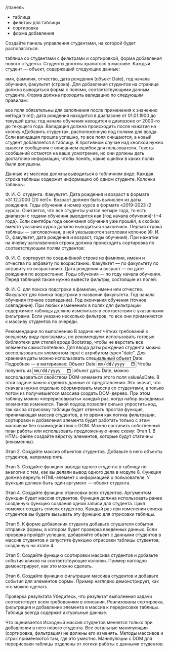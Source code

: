 //панель 
- таблица 
- фильтры для таблицы
- сортировка
- форма добавления


Создайте панель управления студентами, на которой будет располагаться:

таблица со студентами с фильтрами и сортировкой,
форма добавления нового студента.
Студенты должны храниться в массиве. Каждый студент — объект, содержащий следующие данные:

имя,
фамилия,
отчество,
дата рождения (объект Date),
год начала обучения,
факультет (строка).
Для добавления студентов на странице должна выводиться форма с полями, соответствующими данным студента. Форма должна проходить валидацию по следующим правилам:

все поля обязательны для заполнения после применения к значению метода trim();
дата рождения находится в диапазоне от 01.01.1900 до текущей даты;
год начала обучения находится в диапазоне от 2000-го до текущего года.
Валидация должна происходить после нажатия на кнопку «Добавить студента», расположенную под полями для ввода. Если валидация прошла успешно, то все поля очищаются, а новый студент добавляется в таблицу. В противном случае над кнопкой нужно вывести сообщения с описанием ошибок для пользователя. Тексты сообщений остаются на ваше усмотрение, но они должны дать достаточно информации, чтобы понять, какие ошибки в каких полях были допущены.

Данные из массива должны выводиться в табличном виде. Каждая строка таблицы содержит информацию об одном студенте. Колонки таблицы:

Ф. И. О. студента.
Факультет.
Дата рождения и возраст в формате «31.12.2000 (20 лет)». Возраст должен быть вычислен из даты рождения.
Годы обучения и номер курса в формате «2019-2023 (2 курс)». Считается, что все студенты учатся четыре года, то есть диапазон с годами обучения выводится как {год начала обучения}-{+4 года}. Если сентябрь года окончания обучения уже прошёл, в скобках вместо указания курса должно выводиться «закончил».
Первая строка таблицы — заголовочная, в ней указываются заголовки колонок (Ф. И. О., факультет, дата рождения и возраст, годы обучения). При нажатии на ячейку заголовочной строки должна происходить сортировка по соответствующим полям студентов:

Ф. И. О. сортирует по соединённой строке из фамилии, имени и отчества по алфавиту по возрастанию.
Факультет — по факультету по алфавиту по возрастанию.
Дата рождения и возраст — по дате рождения по возрастанию.
Годы обучения — по году начала обучения.
Перед таблицей также нужно вывести фильтры, состоящие из полей:

Ф. И. О. для поиска подстроки в фамилии, имени или отчестве.
Факультет для поиска подстроки в названии факультета.
Год начала обучения (точное совпадение).
Год окончания обучения (точное совпадение).
При любых изменениях в полях для фильтрации содержимое таблицы должно измениться в соответствии с указанными фильтрами. Если указано несколько фильтров, то все они применяются к массиву студентов по очереди.


Рекомендации по выполнению
В задаче нет чётких требований к внешнему виду программы, но рекомендуем использовать готовые библиотеки для стилей вроде Bootstrap, чтобы не верстать все элементы самостоятельно.
Для ввода даты рождения студента можно воспользоваться элементом input с атрибутом type="date". Для хранения даты можно использовать специальный объект Date. Подробнее — в материалах:
Объект Date 
<input type="date">
Чтобы получить из <input type="date"> объект даты Date, можно воспользоваться свойством DOM-элемента этого поля valueAsDate.
В этой задаче важно отделить данные от представления. Это значит, что сначала нужно отдельно сформировать массив со студентами, а только потом из получившегося массива создать DOM-дерево. При этом таблицу можно «перерисовывать» каждый раз, когда набор выводимых элементов изменился. Такой подход позволит сильно упростить код, так как за отрисовку таблицы будет отвечать простая функция, принимающая массив студентов, в то время как логика фильтрации, сортировки и добавления элемента будет работать только с этим массивом без взаимодействия с DOM.
Можно составить собственный план работы или использовать предложенную ниже схему: 
Этап 1. В HTML-файле создайте вёрстку элементов, которые будут статичны (неизменны). 

Этап 2. Создайте массив объектов студентов. Добавьте в него объекты студентов, например пять.

Этап 3. Создайте функцию вывода одного студента в таблицу по аналогии с тем, как вы делали вывод одного дела в модуле 8. Функция должна вернуть HTML-элемент с информацией о пользователе. У функции должен быть один аргумент — объект студента.

Этап 4. Создайте функцию отрисовки всех студентов. Аргументом функции будет массив студентов. Функция должна использовать ранее созданную функцию создания одной записи для студента. Цикл поможет создать список студентов. Каждый раз при изменении списка студентов вы будете вызывать эту функцию для отрисовки таблицы.

Этап 5. К форме добавления студента добавьте слушателя события отправки формы, в котором будет проверка введённых данных. Если проверка пройдёт успешно, добавляйте объект с данными студентов в массив студентов и запустите функцию отрисовки таблицы студентов, созданную на этапе 4.

Этап 5. Создайте функцию сортировки массива студентов и добавьте события кликов на соответствующие колонки. Пример наглядно демонстрирует, как это можно сделать.

Этап 6. Создайте функцию фильтрации массива студентов и добавьте события для элементов формы. Пример наглядно демонстрирует, как это можно сделать.


Проверка результата
Убедитесь, что результат выполнения задачи соответствует всем требованиям в описании. Реализованы сортировка, фильтрация и добавление элемента в массив к перерисовке таблицы. Таблица всегда содержит актуальные данные.


Что оценивается
Исходный массив студентов меняется только при добавлении в него нового студента. Все остальные манипуляции (сортировка, фильтрация) не должны его изменять.
Методы массивов и строк применяются там, где это уместно.
Манипуляции с DOM для перерисовки таблицы отделены от логики работы с данными студентов.